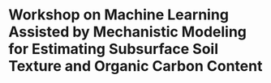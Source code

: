 # Workshop on Machine Learning Assisted by Mechanistic Modeling for Estimating Subsurface Soil Texture and Organic Carbon Content
